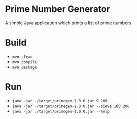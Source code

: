 # Prime Number Generator

A simple Java application which prints a list of prime numbers.

# Build

* `mvn clean`
* `mvn compile`
* `mvn package`

# Run

* `java -jar ./target/primegen-1.0.0.jar 0 100`
* `java -jar ./target/primegen-1.0.0.jar --sieve 100 200`
* `java -jar ./target/primegen-1.0.0.jar --help`